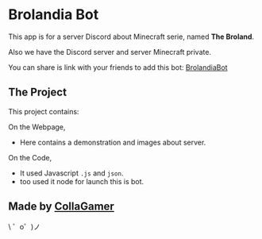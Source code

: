 Brolandia Bot
=================

This app is for a server Discord about Minecraft serie, named **The Broland**.

Also we have the Discord server and server Minecraft private.

You can share is link with your friends to add this bot: [BrolandiaBot](https://discordapp.com/api/oauth2/authorize?client_id=668118265779716106&permissions=8&scope=bot)


The Project
------------

This project contains:

On the Webpage,
- Here contains a demonstration and images about server.

On the Code,
- It used Javascript `.js` and `json`.
- too used it node for launch this is bot.


Made by [CollaGamer](https://glitch.com/@cyohanalejandro)
-------------------

\ ゜o゜)ノ
